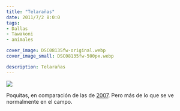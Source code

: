 ```yaml
---
title: "Telarañas"
date: 2011/7/2 8:0:0
tags: 
- Dallas
- Tawakoni
- animales

cover_image: DSC08135fw-original.webp
cover_image_small: DSC08135fw-500px.webp

description: Telarañas
---
```



[![](DSC08135fw)](DSC08135fw-original.webp)

Poquitas, en comparación de las de <a href="https://texashillcountry.com/wp-content/uploads/nature-1.jpg">2007</a>. Pero más de lo que se ve normalmente en el campo.
